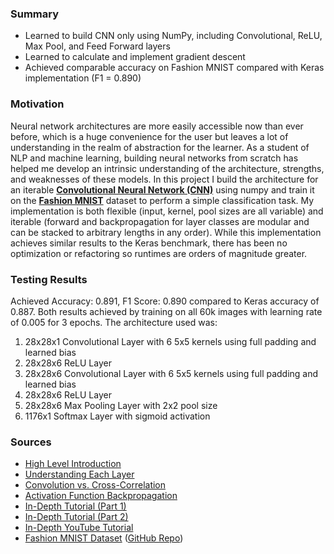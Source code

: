 ### Summary
 - Learned to build CNN only using NumPy, including Convolutional, ReLU, Max Pool, and Feed Forward layers
 - Learned to calculate and implement gradient descent
 - Achieved comparable accuracy on Fashion MNIST compared with Keras implementation (F1 = 0.890)


### Motivation
Neural network architectures are more easily accessible now than ever before, which is a huge convenience for the user but leaves a lot of understanding in the realm of abstraction for the learner. As a student of NLP and machine learning, building neural networks from scratch has helped me develop an intrinsic understanding of the architecture, strengths, and weaknesses of these models. In this project I build the architecture for an iterable <strong>[Convolutional Neural Network (CNN)](https://www.geeksforgeeks.org/introduction-convolution-neural-network/)</strong> using numpy and train it on the <strong>[Fashion MNIST](https://github.com/zalandoresearch/fashion-mnist)</strong> dataset to perform a simple classification task. My implementation is both flexible (input, kernel, pool sizes are all variable) and iterable (forward and backpropagation for layer classes are modular and can be stacked to arbitrary lengths in any order). While this implementation achieves similar results to the Keras benchmark, there has been no optimization or refactoring so runtimes are orders of magnitude greater.

### Testing Results
Achieved Accuracy: 0.891, F1 Score: 0.890 compared to Keras accuracy of 0.887. Both results achieved by training on all 60k images with learning rate of 0.005 for 3 epochs. The architecture used was: 
1. 28x28x1 Convolutional Layer with 6 5x5 kernels using full padding and learned bias
2. 28x28x6 ReLU Layer
3. 28x28x6 Convolutional Layer with 6 5x5 kernels using full padding and learned bias
4. 28x28x6 ReLU Layer
5. 28x28x6 Max Pooling Layer with 2x2 pool size
6. 1176x1 Softmax Layer with sigmoid activation

### Sources
- [High Level Introduction](https://www.geeksforgeeks.org/introduction-convolution-neural-network/)
- [Understanding Each Layer](https://towardsdatascience.com/a-guide-to-convolutional-neural-networks-from-scratch-f1e3bfc3e2de)
- [Convolution vs. Cross-Correlation](https://towardsdatascience.com/convolution-vs-cross-correlation-81ec4a0ec253)
- [Activation Function Backpropagation](https://towardsdatascience.com/coding-neural-network-forward-propagation-and-backpropagtion-ccf8cf369f76)
- [In-Depth Tutorial (Part 1)](https://victorzhou.com/blog/intro-to-cnns-part-1/)
- [In-Depth Tutorial (Part 2)](https://victorzhou.com/blog/intro-to-cnns-part-2/)
- [In-Depth YouTube Tutorial](https://www.youtube.com/watch?v=Lakz2MoHy6o)
- [Fashion MNIST Dataset](https://pytorch.org/vision/stable/generated/torchvision.datasets.FashionMNIST.html#torchvision.datasets.FashionMNIST) ([GitHub Repo](https://github.com/zalandoresearch/fashion-mnist))